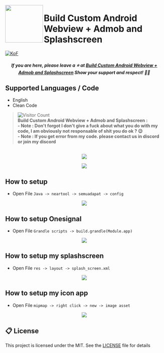 <a href="https://dsc.gg/svcc/"><img width="120" height="120" align="left" style="float: left" src="https://cdn.discordapp.com/attachments/1002938193311715338/1076378042311639131/Android_logo_2.svg.png"></a>
# Build Custom Android Webview + Admob and Splashscreen

[![KoF](https://img.shields.io/discord/731725645851394118?color=5865F2&logo=discord&logoColor=white&style=for-the-badge)](https://dsc.gg/svcc/)
<h5 align='center'>If you are here, please leave a ⭐️ at <a href='https://github.com/GarudaID/android-webview-admod'>Build Custom Android Webview + Admob and Splashscreen</a> Show your support and respect! 👍🏻</h6>

## Supported Languages / Code
-   English
-   Clean Code

>![Visitor Count](https://camo.githubusercontent.com/b69e969500158d8cef615ee33731cad5633144db5a13ba089fa5f9c102146d29/68747470733a2f2f6b6f6d617265762e636f6d2f67687076632f3f757365726e616d653d76656e61787974)<br>
**<android>Build Custom Android Webview + Admob and Splashscreen :</ins>**<br>
**- Note : Don't forgot I don't give a fuck about what you do with my code, I am obviously not responsable of shit you do ok ? 😉**<br>
**- Note : If you get error from my code. please contact us in discord or join my discord**

<p align="center"><br>
  <a href="https://github.com/GarudaID">
    <img src="https://lanyard-profile-readme.vercel.app/api/447411230098063362"/>
     </a>
<p align="center"><img src="https://cdn.discordapp.com/attachments/1002938193311715338/1076382102083354675/Capture.JPG"></p>

## How to setup
-  Open File ```Java -> neartool -> semuadapat -> config```
<p align="center"><img src="https://cdn.discordapp.com/attachments/1002938193311715338/1076383202622586900/confnifg.JPG"></p>

## How to setup Onesignal
-  Open File ```Grandle scripts -> build.grandle(Module.app)```
<p align="center"><img src="https://cdn.discordapp.com/attachments/1002938193311715338/1076384517788540948/oneg.JPG"></p>

## How to setup my splashscreen
-  Open File ```res -> layout -> splash_screen.xml```
<p align="center"><img src="https://cdn.discordapp.com/attachments/1002938193311715338/1076385207848017940/layout.JPG"></p>

## How to setup my icon app
-  Open File ```mipmap -> right click -> new -> image asset```
<p align="center"><img src="https://cdn.discordapp.com/attachments/1002938193311715338/1076386126543196160/mipmap.png"></p>



## 📋 License
This project is licensed under the MIT. See the [LICENSE](https://github.com/GarudaID/android-webview-admod/blob/main/LICENSE) file for details
